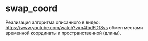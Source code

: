 # swap_coord
Реализация алгоритма описанного в видео: https://www.youtube.com/watch?v=n4tbdFD18vs
обмен местами временной координаты и пространственной (длины).
